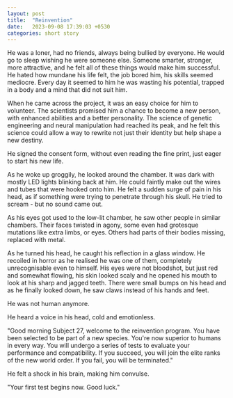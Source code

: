 ```yaml
---
layout: post
title:  "Reinvention"
date:   2023-09-08 17:39:03 +0530
categories: short story
---
```

He was a loner, had no friends, always being bullied by everyone. He would go to sleep wishing he were someone else. Someone smarter, stronger, more attractive, and he felt all of these things would make him successful. He hated how mundane his life felt, the job bored him, his skills seemed mediocre. Every day it seemed to him he was wasting his potential, trapped in a body and a mind that did not suit him.

When he came across the project, it was an easy choice for him to volunteer. The scientists promised him a chance to become a new person, with enhanced abilities and a better personality. The science of genetic engineering and neural manipulation had reached its peak, and he felt this science could allow a way to rewrite not just their identity but help shape a new destiny.

He signed the consent form, without even reading the fine print, just eager to start his new life.

As he woke up groggily, he looked around the chamber. It was dark with mostly LED lights blinking back at him. He could faintly make out the wires and tubes that were hooked onto him. He felt a sudden surge of pain in his head, as if something were trying to penetrate through his skull. He tried to scream - but no sound came out.

As his eyes got used to the low-lit chamber, he saw other people in similar chambers. Their faces twisted in agony, some even had grotesque mutations like extra limbs, or eyes. Others had parts of their bodies missing, replaced with metal.

As he turned his head, he caught his reflection in a glass window. He recoiled in horror as he realised he was one of them, completely unrecognisable even to himself. His eyes were not bloodshot, but just red and somewhat flowing, his skin looked scaly and he opened his mouth to look at his sharp and jagged teeth. There were small bumps on his head and as he finally looked down, he saw claws instead of his hands and feet.

He was not human anymore.

He heard a voice in his head, cold and emotionless.

"Good morning Subject 27, welcome to the reinvention program. You have been selected to be part of a new species. You're now superior to humans in every way. You will undergo a series of tests to evaluate your performance and compatibility. If you succeed, you will join the elite ranks of the new world order. If you fail, you will be terminated."

He felt a shock in his brain, making him convulse.

"Your first test begins now. Good luck."

